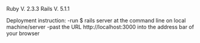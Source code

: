Ruby V. 2.3.3
Rails V. 5.1.1

Deployment instruction:
  -run $ rails server at the command line on local machine/server
  -past the URL  http://localhost:3000 into the address bar of your browser
